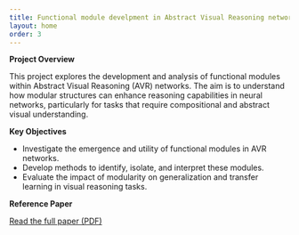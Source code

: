 ```yaml
---
title: Functional module develpment in Abstract Visual Reasoning networks
layout: home
order: 3
---
```



**Project Overview**

This project explores the development and analysis of functional modules within Abstract Visual Reasoning (AVR) networks. The aim is to understand how modular structures can enhance reasoning capabilities in neural networks, particularly for tasks that require compositional and abstract visual understanding.

**Key Objectives**
- Investigate the emergence and utility of functional modules in AVR networks.
- Develop methods to identify, isolate, and interpret these modules.
- Evaluate the impact of modularity on generalization and transfer learning in visual reasoning tasks.

**Reference Paper**

[Read the full paper (PDF)](/assets/docs/functional_modules.pdf)

